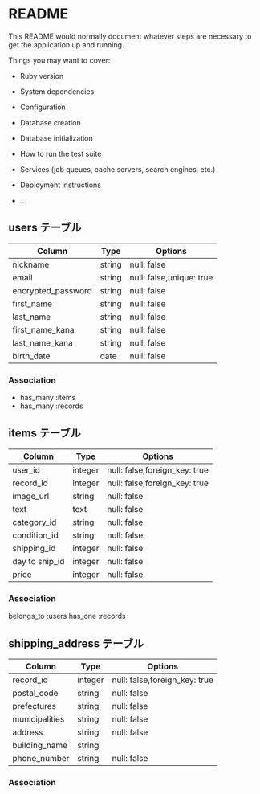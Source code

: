 # README

This README would normally document whatever steps are necessary to get the
application up and running.

Things you may want to cover:

* Ruby version

* System dependencies

* Configuration

* Database creation

* Database initialization

* How to run the test suite

* Services (job queues, cache servers, search engines, etc.)

* Deployment instructions

* ...

## users テーブル

| Column              | Type   | Options                  |
| --------------------| ------ | ------------------------ |
| nickname            | string | null: false              |
| email               | string | null: false,unique: true |
| encrypted_password  | string | null: false            |  
| first_name          | string | null: false              |
| last_name           | string | null: false              |
| first_name_kana     | string | null: false              |
| last_name_kana      | string | null: false              |
| birth_date          | date   | null: false              |

### Association

- has_many :items
- has_many :records



## items テーブル

| Column          | Type   | Options                       |
| ----------------| ------ | ------------------------------|
| user_id         | integer| null: false,foreign_key: true |
| record_id       | integer| null: false,foreign_key: true |
| image_url       | string | null: false                   |
| text            | text   | null: false                   |
| category_id     | string | null: false                   |
| condition_id    | string | null: false                   |
| shipping_id     | integer| null: false                   |
| day to ship_id  | integer| null: false                   |
| price           | integer| null: false                   |

### Association

belongs_to :users
has_one :records





## shipping_address テーブル

| Column          | Type   | Options                        |
| ----------------| ------ | ------------------------------ |
| record_id       | integer| null: false,foreign_key: true  |
| postal_code     | string| null: false                    |
| prefectures     | string | null: false                    |
| municipalities  | string | null: false                    |
| address         | string | null: false                    |
| building_name   | string | 　　　　　　　　                 |
| phone_number    | string | null: false                    |

### Association

